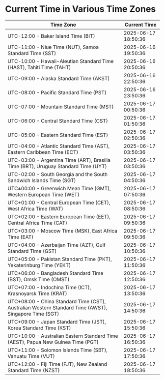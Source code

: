 # Current Time in Various Time Zones

| Time Zone | Current Time |
|-----------|--------------|
| UTC-12:00 - Baker Island Time (BIT) | 2025-06-17 18:50:36 |
| UTC-11:00 - Niue Time (NUT), Samoa Standard Time (SST) | 2025-06-16 19:50:36 |
| UTC-10:00 - Hawaii-Aleutian Standard Time (HAST), Tahiti Time (TAHT) | 2025-06-16 20:50:36 |
| UTC-09:00 - Alaska Standard Time (AKST) | 2025-06-16 22:50:36 |
| UTC-08:00 - Pacific Standard Time (PST) | 2025-06-16 23:50:36 |
| UTC-07:00 - Mountain Standard Time (MST) | 2025-06-17 00:50:36 |
| UTC-06:00 - Central Standard Time (CST) | 2025-06-17 01:50:36 |
| UTC-05:00 - Eastern Standard Time (EST) | 2025-06-17 02:50:36 |
| UTC-04:00 - Atlantic Standard Time (AST), Eastern Caribbean Time (ECT) | 2025-06-17 03:50:36 |
| UTC-03:00 - Argentina Time (ART), Brasília Time (BRT), Uruguay Standard Time (UYT) | 2025-06-17 03:50:36 |
| UTC-02:00 - South Georgia and the South Sandwich Islands Time (SGT) | 2025-06-17 04:50:36 |
| UTC±00:00 - Greenwich Mean Time (GMT), Western European Time (WET) | 2025-06-17 07:50:36 |
| UTC+01:00 - Central European Time (CET), West Africa Time (WAT) | 2025-06-17 08:50:36 |
| UTC+02:00 - Eastern European Time (EET), Central Africa Time (CAT) | 2025-06-17 09:50:36 |
| UTC+03:00 - Moscow Time (MSK), East Africa Time (EAT) | 2025-06-17 09:50:36 |
| UTC+04:00 - Azerbaijan Time (AZT), Gulf Standard Time (GST) | 2025-06-17 10:50:36 |
| UTC+05:00 - Pakistan Standard Time (PKT), Yekaterinburg Time (YEKT) | 2025-06-17 11:50:36 |
| UTC+06:00 - Bangladesh Standard Time (BST), Omsk Time (OMST) | 2025-06-17 12:50:36 |
| UTC+07:00 - Indochina Time (ICT), Krasnoyarsk Time (KRAT) | 2025-06-17 13:50:36 |
| UTC+08:00 - China Standard Time (CST), Australian Western Standard Time (AWST), Singapore Time (SGT) | 2025-06-17 14:50:36 |
| UTC+09:00 - Japan Standard Time (JST), Korea Standard Time (KST) | 2025-06-17 15:50:36 |
| UTC+10:00 - Australian Eastern Standard Time (AEST), Papua New Guinea Time (PGT) | 2025-06-17 16:50:36 |
| UTC+11:00 - Solomon Islands Time (SBT), Vanuatu Time (VUT) | 2025-06-17 17:50:36 |
| UTC+12:00 - Fiji Time (FJT), New Zealand Standard Time (NZST) | 2025-06-17 18:50:36 |

